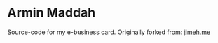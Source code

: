 # Armin Maddah
Source-code for my e-business card. Originally forked from: [jimeh.me](http://jimeh.me/)
